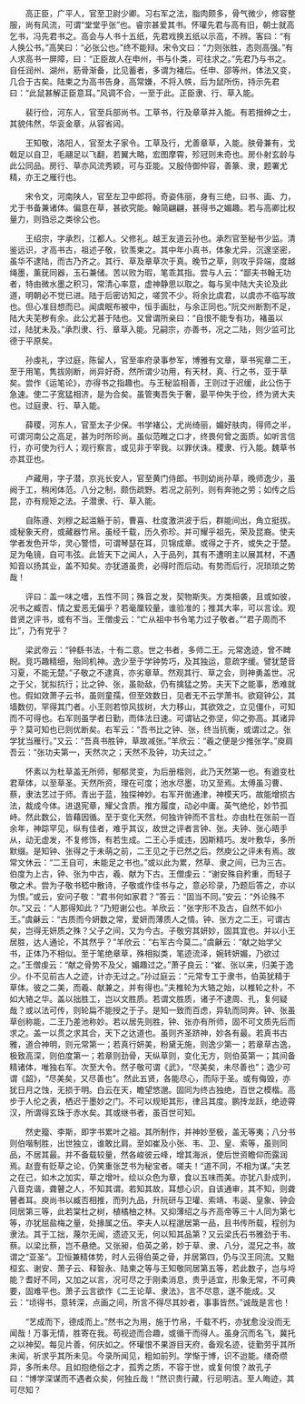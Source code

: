 <!-- { "loadSidebar": true } -->
　　高正臣，广平人，官至卫尉少卿。习右军之法，脂肉颇多，骨气微少，修容整服，尚有风流，可谓“堂堂乎张”也。睿宗甚爱其书。怀瓘先君与高有旧，朝士就高乞书，冯先君书之。高会与人书十五纸，先君戏换五纸以示高，不辨。客曰：“有人换公书。”高笑曰：“必张公也。”终不能辩。宋令文曰：“力则张胜，态则高强。”有人求高书一屏障，曰：“正臣故人在申州，书与仆类，可往求之。”先君乃与书之。自任润州、湖州，筋骨渐备，比见蓄者，多谓为褚后。任申、邵等州，体法又变，几合于古矣。陆柬之为高书告身，高常嫌，不将入帙，后为鼠所伤，持示先君曰：“此鼠甚解正臣意耳。”风调不合，一至于此。正臣隶、行、草入能。 

　　裴行俭，河东人，官至兵部尚书。工草书，行及章草并入能。有若搢绅之士，其貌伟然，华衮金章，从容省闼。 

　　王知敬，洛阳人，官至太子家令。工草及行，尤善章草，入能。肤骨兼有，戈戟足以自卫，毛翮足以飞翻，若翼大略，宏图摩霄，殄冠则未奇也。房仆射玄龄与此公同品。房行、草亦风流秀颖，可与亚能。又殷侍御仲容，善篆、隶，题署尤精，亦王之雁行也。 

　　宋令文，河南陕人，官至左卫中郎将。奇姿伟丽，身有三绝，曰书、画、力，尤于书备兼诸体。偏意在草，甚欲究能。翰简翩翩，甚得书之媚趣。若与高卿比权量力，则驺忌之类徐公也。 

　　王绍宗，字承烈，江都人。父修礼。越王友道云孙也。承烈官至秘书少监。清鉴远识，才高书古，祖述子敬，钦羡柬之。其中年小真书，体象尤异，沉邃坚密，虽华不逮陆，而古乃齐之。其行、草及章草次于真。晚节之草，则攻乎异端，度越绳墨，薰莸同器，玉石兼储。苦以败为瑕，笔乖其指。尝与人云：“鄙夫书翰无功者，特由微水墨之积习，常清心率意，虚神静思以取之。每与吴中陆大夫论及此道，明朝必不觉已进。陆于后密访知之，嗟赏不少。将余比虞君，以虞亦不临写故也。但心准目想而已。闻虞眠布被中，恒手画肚，与余正同也。”阮交州断割不足，陆大夫芜秽有余。此公尤甚于陆也。又曾谓所亲曰：“自恨不能专有功，褚虽以过，陆犹未及。”承烈隶、行、章草入能。兄嗣宗，亦善书，况之二陆，则少监可比德于平原矣。 

　　孙虔礼，字过庭，陈留人，官至率府录事参军，博雅有文章，草书宪章二王，至于用笔，隽拔刚断，尚异好奇，然所谓少功用，有天材，真、行之书，亚于草矣。尝作《运笔论》，亦得书之指趣也。与王秘监相善，王则过于迟缓，此公伤于急速。使二子宽猛相济，是为合矣。虽管夷吾失于奢，晏平仲失于俭，终为贤大夫也。过庭隶、行、草入能。

　　薛稷，河东人，官至太子少保。书学褚公，尤尚绮丽，媚好肤肉，得师之半，可谓河南公之高足，甚为时所珍尚。虽似范睢之口才，终畏何曾之面质。如听言信行，亦可使为行人；观行察言，或见非于宰我。以罪伏诛。稷隶、行入能。魏草书亦其亚也。 

　　卢藏用，字子潜，京兆长安人，官至黄门侍郎。书则幼尚孙草，晚师逸少，虽阙于工，稍闲体范。八分之制，颇伤疏野。若况之前列，则有奔驰之劳；如传之后昆，亦有规矩之法。子潜隶、行、草入能。 

　　自陈遵、刘穆之起滥觞于前，曹喜、杜度激洪波于后，群能间出，角立挺拔。或秘象天府，或藏器竹帛。虽经千载，历久弥珍。并可耀乎祖先，荣及昆裔。使夫学者发色开华，灵心警悟，可谓琴瑟在耳，贝锦成章。或得之于齐，或失之于楚。足为龟镜，自可韦弦。此皆天下之闻人，入于品列，其有不遭明主以展其材，不遇知音以扬其业，盖不知矣。亦犹道虽贵，必得时而后动。有势而后行，况琐琐之势哉！ 

　　评曰：盖一味之嗜，五性不同；殊音之发，契物斯失。方类相袭，且或如彼，况书之臧否、情之爱恶无偏乎？若毫厘较量，谁验准的；推其大率，可以言诠。观昔贤之评书，或有不当。王僧虔云：“亡从祖中书令笔力过子敬者。”“君子周而不比”，乃有党乎？ 

　　梁武帝云：“钟繇书法，十有二意。世之书者，多师二王。元常逸迹，曾不睥睨。竞巧趣精细，殆同机神。逸少至于学钟势巧，及其独运，意疏字缓。譬犹楚音习夏，不能无楚。”子敬之不逮真，亦劣章草。然观其行、草之会，则神勇盖世。况之于父，犹拟抗行；比之钟、张，虽勍敌，仍有擒猛之势。夫天下之能事，悉难就也。假如效萧子云书，虽则童孺，但至效数日，见者无不云学萧书。欲窥钟公，其墙数仞，罕得其门者。小王则若惊风拔树，大力移山，其欲效之，立见僵仆，可知而不可得也。右军则虽学者日勤，而体法日速。可谓钻之弥坚，仰之弥高。其诸异乎？莫可知也已则优断矣。右军云：“吾书比之钟、张，终当抗衡，或谓过之。张学犹当雁行。”又云：“吾真书胜钟，草故减张。”羊欣云：“羲之便是少推张学。”庾肩吾云：“张功夫第一，天然次之；天然不及钟，功夫过之。”

　　怀素以为杜草盖无所师，郁郁灵变，为后册楷则，此乃天然第一也。有遒变杜君草体，以至草圣。天然所资，理在可度；池水尽墨，功又至焉。太傅虽习曹、蔡，隶法艺过于师。青出于蓝，独探神妙。右军开凿通津，神模天巧，故能增损古法，裁成今体。进退宪章，耀父含质。推方履度，动必中庸。英气绝伦，妙节孤峙。然此数公，皆藉因循。至于变化天然，何独许钟而不言杜。亦由杜在张前一百余年，神踪罕见，纵有佳者，难乎其议，故世之评者言钟、张。夫钟、张心晤手从，动无虚发，不复修饰，有若生成。二王心手或违，因斯精巧。发叶敷华，多所默缀。是知钟、张得之于未萌之前，二王见之于已然之后。然庾公之评未有焉。故常文休云：“二王自可，未能足之书也。”或以此为累，然草、隶之间，已为三古。伯度为上古，钟、张为中古，羲、献为下古。王僧虔云：“谢安殊自矜重，而轻子敬之术。尝为子敬书嵇中散诗，子敬或作佳书与之，意必珍录，乃题后答之，亦以为恨。”或云，安问子敬：“君书何如家君？”答云：“固当不同。”安云：“外论殊不尔。”又云：“人那得知此？”乃短谢公也。羊欣云：“张字形不及古，自然不如小王。”虞龢云：“古质而今妍数之常，爱妍而薄质人之情。钟、张方之二王，可谓古矣，岂得无妍质之殊？父子之间，又为今古。子敬穷其妍妙，固其宜也。并以小王居胜，达人通论，不其然乎？”羊欣云：“右军古今莫二。”虞龢云：“献之始学父书，正体乃不相似。至于笔绝章草，殊相拟类，笔迹流泽，婉转妍媚，乃欲过之。”王僧虔云：“献之骨势不及父，媚趣过之。”萧子良云：“崔、张以来，归美于逸少。仆不见前古人之迹，计亦无过之。”孙过庭云：“元常专工于隶书，伯英犹精于草体。彼之二美，而羲、献兼之，并有得也。”夫椎轮为大辂之始，以椎轮之朴，不如大辂之华。盖以拙胜工，岂以文胜质。若谓文胜质，诸子不逮周、孔，复何疑哉？或以法可传，则轮扁不能授之于子。是知一致而百虑，异轨而同奔。钟、张虽草创称能，二王乃差池称妙。若以居先则胜，钟、张亦有所师，固不可文质先后而求之。盖一以贯之求其合，天下之达道也。虽则齐圣跻神，妙各有最。若真书古雅，道合神明，则元常第一；若真行妍美，粉黛无施，则逸少第一；若章草古逸，极致高深，则伯度第一；若章则劲骨，天纵草则，变化无方，则伯英第一；其间备精诸体，唯独右军。次至大令。然子敬可谓《武》，“尽美矣，未尽善也”；逸少可谓《韶》，“尽美矣，又尽善也”。然此五贤，各能尽心，而际于圣。或有侮毁，亦犹日月之蚀，无损于明。白云在天，瞻望悠邈。固同为终古独绝，百世之模楷。高步于人伦之表，栖迟于墨妙之门。不可以规矩其形，律吕其度。鹏抟龙跃，绝迹霄汉，所谓得玄珠于赤水矣。其或继书者，虽百世可知。 

　　然史籀、李斯，即字书累叶之祖。其所制作，并神妙至极，盖无等夷；八分书则伯喈制胜，出世独立，谁敢比肩。至如崔及小张、韦、卫、皇、索等，虽则同品，不居其最。并不备载较量，然各峻彼云峰，增其海派，使后世资瞻仰而露润焉。赵壹有贬草之论，仍笑重张芝书为秘宝者。嗟夫！“道不同，不相为谋。”夫艺之在己，如木之加实，草之增叶。绘以众色为章，食以五味而美。亦犹八卦成列，八音克谐，聋瞽之人，不知其谓。若知其故，耳想心识，自该通审，其不知，则聋瞽者耳。庾尚书以臧否相推，而列九品，升阮研与卫瓘、索靖、韦诞、皇象、钟会同居第三等，此若棠杜之树，植橘柚之林。又抑薄绍之与齐高帝等三十人同为第七等，亦犹屈盐梅之量，处掾属之伍。李夫人以程邈居第一品，且书传所载，程创为隶法。其于工拙，蔑尔无闻，遗迹又无，何以知其品第？又云梁氏石书雅劲于韦、蔡。以梁比蔡，岂不悬绝。又张昶，伯英之弟，妙于草、隶、八分，混兄之书，故谓之“亚圣”。卫恒兼精体势，时人云得伯英之骨，并居第四，仍与汉王同流。又黜桓玄、谢安、萧子云、释智永、陆柬之等与王知敬同居第五等，若此数子，岂与埒能？耆好不同，又加之以言，况可尽之于刚柔消息，贵乎适宜，形象无常，不可典要，固难平也。萧子云言欲作《二王论草、隶法》，言不尽意，遂不能成。又云：“顷得书，意转深，点画之间，所言不得尽其妙者，事事皆然。”诚哉是言也！ 

　　“艺成而下，德成而上。”然书之为用，施于竹帛，千载不朽，亦犹愈没没而无闻哉！万事无情，胜寄在我。苟视迹而合趣，或循干而得人。虽身沉而名飞，冀托之以神契。每见片善，何庆如之。怀瓘恨不果游目天府，备观名迹，徒勤劳乎其所未闻，祈求乎其所未见。今录所闻见，粗如前列。学惭于博，识不迨能。缮奇缵异，多所未尽。且如抱绝俗之才，孤秀之质，不容于世，或复何恨？故孔子曰：“博学深谋而不遇者众矣，何独丘哉！”然识贵行藏，行忌明洁。至人晦迹，其可尽知？ 

